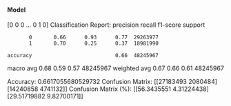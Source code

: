#### Model
[0 0 0 ... 0 1 0]
Classification Report:
              precision    recall  f1-score   support

           0       0.66      0.93      0.77  29263977
           1       0.70      0.25      0.37  18981990

    accuracy                           0.66  48245967
   macro avg       0.68      0.59      0.57  48245967
weighted avg       0.67      0.66      0.61  48245967

Accuracy: 0.6617055680529732
Confusion Matrix:
[[27183493  2080484]
 [14240858  4741132]]
Confusion Matrix (%):
[[56.3435551   4.31224438]
 [29.51719882  9.82700171]]
